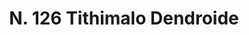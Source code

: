 ---
title: "N. 126 Tithimalo Dendroide"
permalink: "/edition/plant126/"
plant-name: "N. 126"
plant-number: "126"
plant-xml: "/assets/xml/plant126.xml"
plant-img1: "/assets/img/plant126_verso.jpg"
plant-img2: "/assets/img/plant126.jpg"
plant-title: "N. 126 Tithimalo Dendroide"
plant-wfo-link: "http://www.worldfloraonline.org/taxon/wfo-0000961698"
plant-kew-link: "https://powo.science.kew.org/taxon/urn:lsid:ipni.org:names:346252-1"
plant-taxon-content: "Euphorbia dendroides L."
layout: single-xml
---